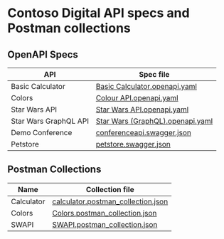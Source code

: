 # Contoso Digital API specs and Postman collections

## OpenAPI Specs

|API|Spec file|
|-----------|-----------|
|Basic Calculator|[Basic Calculator.openapi.yaml](https://github.com/clarenceb/contoso-digital-apis/blob/main/Basic%20Calculator.openapi.yaml)|
|Colors|[Colour API.openapi.yaml](https://github.com/clarenceb/contoso-digital-apis/blob/main/Colour%20API.openapi.yaml)|
|Star Wars API|[Star Wars API.openapi.yaml](https://github.com/clarenceb/contoso-digital-apis/blob/main/Star%20Wars%20API.openapi.yaml)|
|Star Wars GraphQL API|[Star Wars (GraphQL).openapi.yaml](https://github.com/clarenceb/contoso-digital-apis/blob/main/Star%20Wars%20(GraphQL).openapi.yaml)|
|Demo Conference|[conferenceapi.swagger.json](https://github.com/clarenceb/contoso-digital-apis/blob/main/conferenceapi.swagger.json)
|Petstore|[petstore.swagger.json](https://github.com/clarenceb/contoso-digital-apis/blob/main/petstore.swagger.json)

## Postman Collections

|Name|Collection file|
|-----------|-----------|
|Calculator|[calculator.postman_collection.json](https://github.com/clarenceb/contoso-digital-apis/blob/main/Calculator.postman_collection.json)|
|Colors|[Colors.postman_collection.json](https://github.com/clarenceb/contoso-digital-apis/blob/main/Colors.postman_collection.json)|
|SWAPI|[SWAPI.postman_collection.json](https://github.com/clarenceb/contoso-digital-apis/blob/main/SWAPI.postman_collection.json)|
